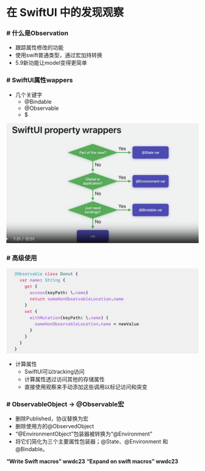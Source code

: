 # 在 SwiftUI 中的发现观察
### # 什么是Observation
* 跟踪属性修改的功能
* 使用swift普通类型，通过宏加持转换
* 5.9新功能让model变得更简单

### # SwiftUI属性wappers
* 几个关键字
	* @Bindable
	* @Observable
	* $
	
![](./imgs/Discover_keys.png)

### # 高级使用
![](./imgs/Discover_readonly.png)

* 计算属性
	* SwiftUI可以tracking访问
	* 计算属性透过访问其他的存储属性
	* 直接使用观察来手动添加这些调用以标记访问和突变


### # ObservableObject -> @Observable宏
* 删除Published，协议替换为宏
* 删除使用方的@ObservedObject
* “@EnvironmentObject”包装器被转换为“@Environment”
* 将它们简化为三个主要属性包装器；@State、@Environment 和 @Bindable。



**“Write Swift macros” wwdc23**
**“Expand on swift macros” wwdc23**